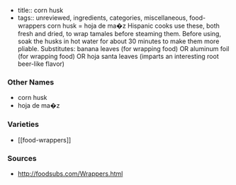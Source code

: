 - title:: corn husk
- tags:: unreviewed, ingredients, categories, miscellaneous, food-wrappers
corn husk = hoja de ma�z Hispanic cooks use these, both fresh and dried, to wrap tamales before steaming them. Before using, soak the husks in hot water for about 30 minutes to make them more pliable. Substitutes: banana leaves (for wrapping food) OR aluminum foil (for wrapping food) OR hoja santa leaves (imparts an interesting root beer-like flavor)

### Other Names

* corn husk
* hoja de ma�z

### Varieties

* [[food-wrappers]]

### Sources
* http://foodsubs.com/Wrappers.html
